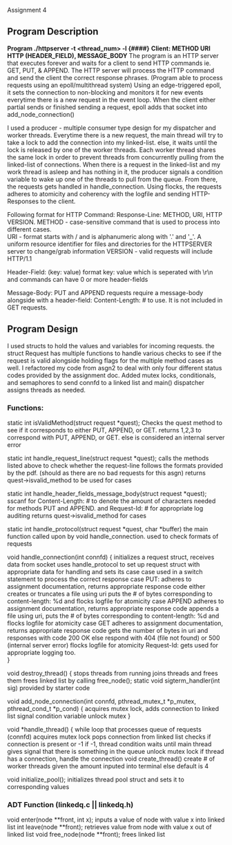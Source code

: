 Assignment 4
## Program Description
**Program ./httpserver -t <thread_num> -l <file foo> {####}**
**Client: METHOD URI HTTP (HEADER_FIELD), MESSAGE_BODY**
The program is an HTTP server that executes forever and waits for a client to send HTTP commands ie. GET, PUT, & APPEND. The HTTP server will process the HTTP command and send the client the correct response phrases.
(Program able to process requests using an epoll/multithread system)
Using an edge-triggered epoll, it sets the connection to non-blocking and monitors it for new events everytime there is a new request in the event loop.
When the client either partial sends or finished sending a request, epoll adds that socket into add_node_connection()

I used a producer - multiple consumer type design for my dispatcher and worker threads. Everytime there is a new request, the main thread will try to 
take a lock to add the connection into my linked-list. else, it waits until the lock is released by one of the worker threads. Each worker thread shares the same lock in order to prevent threads from concurrently pulling from the linked-list of connections. When there is a request in the linked-list and my work thread is asleep and has nothing in it, the producer signals a condition variable to wake up one of the threads to pull from the queue. From there, the requests gets handled in handle_connection. Using flocks, the requests adheres to atomicity and coherency with the logfile and sending HTTP-Responses to the client.

Following format for HTTP Command:
Response-Line: METHOD, URI, HTTP VERSION.
  METHOD - case-sensitive command that is used to process into different cases.  
URI - format starts with / and is alphanumeric along with '.' and '_'. A uniform resource identifier for files and directories for the HTTPSERVER server to change/grab information
  VERSION - valid requests will include HTTP/1.1

Header-Field: (key: value)
  format key: value which is seperated with \\r\\n and commands can have 0 or more header-fields

Message-Body:
  PUT and APPEND requests require a message-body alongside with a header-field: Content-Length: # to use. It is not included in GET requests.
## Program Design
I used structs to hold the values and variables for incoming requests. the struct Request has multiple functions to handle various checks to see if the request is valid alongside holding flags for the multiple method cases as well. I refactored my code from asgn2 to deal with only four different status codes
provided by the assignment doc. Added mutex locks, conditionals, and semaphores to send connfd to a linked list and main() dispatcher assigns threads as needed.

### Functions:
static int isValidMethod(struct request *quest);
Checks the quest method to see if it corresponds to either PUT, APPEND, or GET. returns 1,2,3 to correspond with PUT, APPEND, or GET. else is considered an internal server error

static int handle_request_line(struct request *quest);
calls the methods listed above to check whether the request-line follows the formats provided by the pdf. (should as there are no bad requests for this asgn)
returns quest->isvalid_method to be used for cases

static int handle_header_fields_message_body(struct request *quest);
sscanf for Content-Length: # to denote the amount of characters needed for methods PUT and APPEND.
and Request-Id: # for appropriate log auditing
returns quest->isvalid_method for cases

static int handle_protocol(struct request *quest, char *buffer)
the main function called upon by void handle_connection. used to check formats of requests

void handle_connection(int connfd)
{
    initializes a request struct, receives data from socket
    uses handle_protocol to set up request struct with appropriate data for handling and sets its case
    case used in a switch statement to process the correct response
    case PUT:
        adheres to assignment documentation, returns appropriate response code
        either creates or truncates a file using uri
        puts the # of bytes corresponding to content-length: %d and flocks logfile for atomicity
    case APPEND
        adheres to assignment documentation, returns appropriate response code
        appends a file using uri, puts the # of bytes corresponding to content-length: %d and flocks logfile for atomicity
    case GET
        adheres to assignment documentation, returns appropriate response code
        gets the number of bytes in uri and responses with code 200 OK
        else respond with 404 (file not found) or 500 (internal server error) 
        flocks logfile for atomicity
    Request-Id: gets used for appropriate logging too.    
}


void destroy_thread() {
stops threads from running
joins threads and frees them
frees linked list by calling free_node();
static void sigterm_handler(int sig)
provided by starter code

void add_node_connection(int connfd, pthread_mutex_t *p_mutex, pthread_cond_t *p_cond) {
    acquires mutex lock,
    adds connection to linked list
    signal condition variable
    unlock mutex
}

void *handle_thread() {
while loop that processes queue of requests (connfd)
acquires mutex lock
pops connection from linked list
checks if connection is present or -1
if -1, thread condition waits until main thread gives signal that there is something in the queue
unlock mutex lock
if thread has a connection, handle the connection
void create_thread()
create # of worker threads given the amount inputed into terminal
else default is 4

void initialize_pool();
initializes thread pool struct and sets it to corresponding values
### ADT Function (linkedq.c || linkedq.h)

void enter(node **front, int x);
inputs a value of node with value x into linked list
int leave(node **front);
retrieves value from node with value x out of linked list
void free_node(node **front);
frees linked list